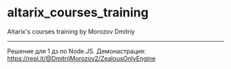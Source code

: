 # altarix_courses_training
Altarix's courses training by Morozov Dmitriy
****
Решение для 1 дз по Node.JS. Демонастрация: https://repl.it/@DmitriiMorozov2/ZealousOnlyEngine

